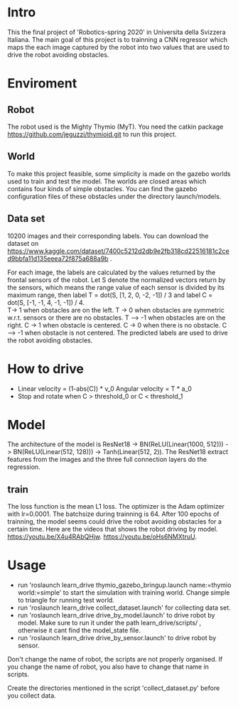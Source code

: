 # Intro
This the final project of 'Robotics-spring 2020' in Universita della Svizzera Italiana.
The main goal of this project is to trainning a CNN regressor which maps the each image captured by the robot into two values that are used to drive the robot avoiding obstacles.

# Enviroment
## Robot
The robot used is the Mighty Thymio (MyT). You need the catkin package https://github.com/jeguzzi/thymioid.git to run this project.
## World
To make this project feasible, some simplicity is made on the gazebo worlds used to train and test the model.
The worlds are closed areas which contains four kinds of simple obstacles. You can find the gazebo configuration files of these obstacles under the directory launch/models.
## Data set
10200 images and their corresponding labels. You can download the dataset on https://www.kaggle.com/dataset/7400c5212d2db9e2fb318cd22516181c2ced9bbfa11d135eeea72f875a688a9b .

For each image, the labels are calculated by the values returned by the frontal sensors of the robot. Let S denote the normalized vectors return by the sensors, which means the range value of each sensor is divided by its maximum range, then label T = dot(S, [1, 2, 0, -2, -1]) / 3 and label C = dot(S, [-1, -1, 4, -1, -1]) / 4.  
T-> 1 when obstacles are on the left.  T -> 0 when obstacles are symmetric w.r.t. sensors or there are no obstacles. T --> -1 when obstacles are on the right.
C -> 1 when obstacle is centered. C -> 0 when there is no obstacle. C --> -1 when obstacle is not centered.
The predicted labels are used to drive the robot avoiding obstacles.

# How to drive
- Linear velocity = (1-abs(C)) * v_0 
  Angular velocity = T * a_0
- Stop and rotate when C > threshold_0 or C < threshold_1 

# Model
The architecture of the model is ResNet18 -> BN(ReLU(Linear(1000, 512))) -> BN(ReLU(Linear(512, 128))) -> Tanh(Linear(512, 2)).
The ResNet18 extract features from the images and the three full connection layers do the regression. 
## train
The loss function is the mean L1 loss. The optimizer is the Adam optimizer with lr=0.0001. The batchsize during trainning is 64. After 100 epochs of trainning, the model seems could drive the robot avoiding obstacles for a certain time.
Here are the videos that shows the robot driving by model. https://youtu.be/X4u4RAbQHjw. https://youtu.be/oHs6NMXtruU. 

# Usage
- run 'roslaunch learn_drive thymio_gazebo_bringup.launch name:=thymio world:=simple' to start the simulation with training world. Change simple to triangle for running test world.
- run 'roslaunch learn_drive collect_dataset.launch' for collecting data set.
- run 'roslaunch learn_drive drive_by_model.launch' to drive robot by model. Make sure to run it under the path learn_drive/scripts/ , otherwise it cant find the model_state file.
- run 'roslaunch learn_drive drive_by_sensor.launch' to drive robot by sensor.

Don't change the name of robot, the scripts are not properly organised. If you change the name of robot, you also have to change that name in scripts.

Create the directories mentioned in the script 'collect_dataset.py' before you collect data. 
